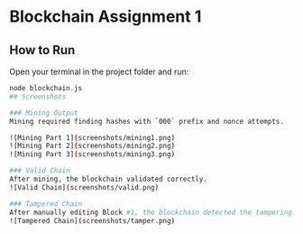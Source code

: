 # Blockchain Assignment 1

## How to Run
Open your terminal in the project folder and run:
```bash
node blockchain.js
## Screenshots

### Mining Output
Mining required finding hashes with `000` prefix and nonce attempts.

![Mining Part 1](screenshots/mining1.png)  
![Mining Part 2](screenshots/mining2.png)  
![Mining Part 3](screenshots/mining3.png)  

### Valid Chain
After mining, the blockchain validated correctly.  
![Valid Chain](screenshots/valid.png)  

### Tampered Chain
After manually editing Block #1, the blockchain detected the tampering.  
![Tampered Chain](screenshots/tamper.png)

